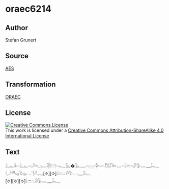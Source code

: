 # oraec6214

## Author

Stefan Grunert

## Source

[AES](https://github.com/simondschweitzer/aes)

## Transformation

[ORAEC](https://oraec.github.io/)

## License

<a rel="license" href="http://creativecommons.org/licenses/by-sa/4.0/"><img alt="Creative Commons License" style="border-width:0" src="https://i.creativecommons.org/l/by-sa/4.0/88x31.png" /></a><br />This work is licensed under a <a rel="license" href="http://creativecommons.org/licenses/by-sa/4.0/">Creative Commons Attribution-ShareAlike 4.0 International License</a>

## Text

𓏙𓊵𓇓𓏏𓏙𓊵𓏏𓊪𓃢𓈎𓂋𓌟𓋴𓊭𓏏𓆑𓅓�𓅓𓊃𓏏𓈉𓊿𓏏𓏏𓀗𓄤𓅨𓂋𓏏𓇋𓂧𓀔𓅱𓂋𓈖𓄤𓆑<br>
𓇋𓌳𓄪𓐍𓅱𓐍𓂋𓊹𓀭𓉻[⯑][⯑]𓇋𓂧𓀔𓅱𓂋𓈖𓄤𓆑<br>
[⯑][⯑][⯑]𓇋𓂧𓀔𓅱𓂋𓈖𓄤𓆑<br>
